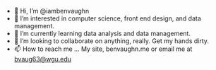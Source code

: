 - 👋 Hi, I’m @iambenvaughn
- 👀 I’m interested in computer science, front end design, and data management.
- 🌱 I’m currently learning data analysis and data management.
- 💞️ I’m looking to collaborate on anything, really.  Get my hands dirty.
- 📫 How to reach me ... My site, benvaughn.me or email me at bvaug63@wgu.edu

<!---
iambenvaughn/iambenvaughn is a ✨ special ✨ repository because its `README.md` (this file) appears on your GitHub profile.
You can click the Preview link to take a look at your changes.
--->
